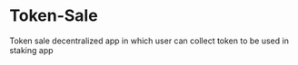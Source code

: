 # Token-Sale
 Token sale decentralized app in which user can collect token to be used in staking app
